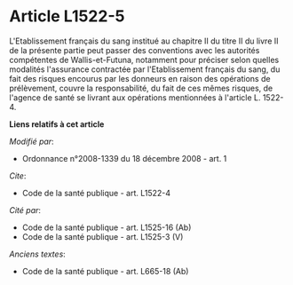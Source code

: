 # Article L1522-5

L'Etablissement français du sang institué au chapitre II du titre II du livre II de la présente partie peut passer des
conventions avec les autorités compétentes de Wallis-et-Futuna, notamment pour préciser selon quelles modalités l'assurance
contractée par l'Etablissement français du sang, du fait des risques encourus par les donneurs en raison des opérations de
prélèvement, couvre la responsabilité, du fait de ces mêmes risques, de l'agence de santé se livrant aux opérations
mentionnées à l'article L. 1522-4.

**Liens relatifs à cet article**

_Modifié par_:

  - Ordonnance n°2008-1339 du 18 décembre 2008 - art. 1

_Cite_:

  - Code de la santé publique - art. L1522-4

_Cité par_:

  - Code de la santé publique - art. L1525-16 (Ab)
  - Code de la santé publique - art. L1525-3 (V)

_Anciens textes_:

  - Code de la santé publique - art. L665-18 (Ab)
